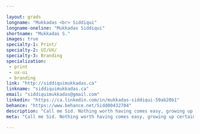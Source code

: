 ```yaml
---

layout: grads
longname: "Mukkadas <br> Siddiqui"
longname-oneline: "Mukkadas Siddiqui"
shortname: "Mukkadas S."
images: true
specialty-1: Print/
specialty-2: UI/UX/
specialty-3: Branding
specialization:
 - print
 - ux-ui
 - branding
link: "http://siddiquimukkadas.ca"
linkname: "siddiquimukkadas.ca"
email: "siddiquimukkadas@gmail.com"
linkedin: "https://ca.linkedin.com/in/mukkadas-siddiqui-59ab20b1"
behance: "https://www.behance.net/Sidd00432704"
description: "Call me Sid. Nothing worth having comes easy, growing up certainly wasn't. I traveled a lot, learnt 3 different languages, sharpening my social skills. Love to design by breaking the rules and norms."
meta: "Call me Sid. Nothing worth having comes easy, growing up certainly wasn't. I traveled a lot, learnt 3 different languages, sharpening my social skills. Love to design by breaking the rules and norms."

---
```

